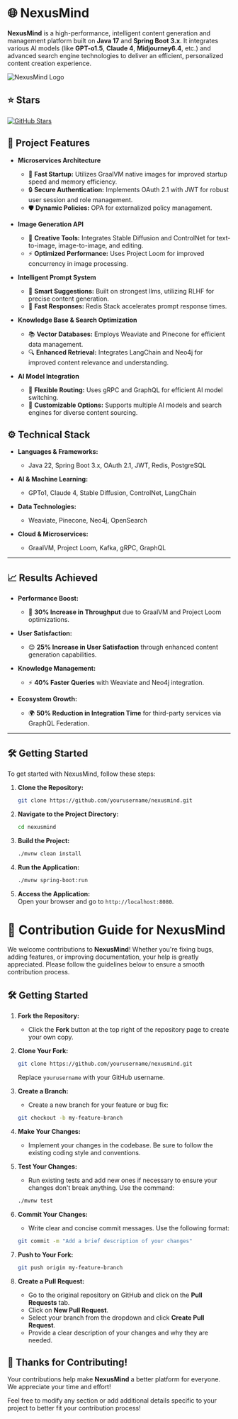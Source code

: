 
# 🌐 NexusMind

**NexusMind** is a high-performance, intelligent content generation and management platform built on **Java 17** and **Spring Boot 3.x**. It integrates various AI models (like **GPT-o1.5**, **Claude 4**, **Midjourney6.4**, etc.) and advanced search engine technologies to deliver an efficient, personalized content creation experience. 

![NexusMind Logo](https://cdn-fusion.imgcdn.store/i/2024/d109d27f3b642b39.png) <!-- Replace with actual logo URL -->

## ⭐ Stars
[![GitHub Stars](https://img.shields.io/github/stars/yunmaoQu/daily-notes?style=social)](https://github.com/yunmaoQu/daily-notes)


## 🚀 Project Features

- **Microservices Architecture**  
  - 🌟 **Fast Startup:** Utilizes GraalVM native images for improved startup speed and memory efficiency.  
  - 🔒 **Secure Authentication:** Implements OAuth 2.1 with JWT for robust user session and role management.  
  - 🛡️ **Dynamic Policies:** OPA for externalized policy management.

- **Image Generation API**  
  - 🎨 **Creative Tools:** Integrates Stable Diffusion and ControlNet for text-to-image, image-to-image, and editing.  
  - ⚡ **Optimized Performance:** Uses Project Loom for improved concurrency in image processing.

- **Intelligent Prompt System**  
  - 🤖 **Smart Suggestions:** Built on strongest llms, utilizing RLHF for precise content generation.  
  - 🚀 **Fast Responses:** Redis Stack accelerates prompt response times.

- **Knowledge Base & Search Optimization**  
  - 📚 **Vector Databases:** Employs Weaviate and Pinecone for efficient data management.  
  - 🔍 **Enhanced Retrieval:** Integrates LangChain and Neo4j for improved content relevance and understanding.

- **AI Model Integration**  
  - 🔄 **Flexible Routing:** Uses gRPC and GraphQL for efficient AI model switching.  
  - 🌈 **Customizable Options:** Supports multiple AI models and search engines for diverse content sourcing.


## ⚙️ Technical Stack

- **Languages & Frameworks:**  
  - Java 22, Spring Boot 3.x, OAuth 2.1, JWT, Redis, PostgreSQL

- **AI & Machine Learning:**  
  - GPTo1, Claude 4, Stable Diffusion, ControlNet, LangChain

- **Data Technologies:**  
  - Weaviate, Pinecone, Neo4j, OpenSearch

- **Cloud & Microservices:**  
  - GraalVM, Project Loom, Kafka,  gRPC, GraphQL

---

## 📈 Results Achieved

- **Performance Boost:**  
  - 🚀 **30% Increase in Throughput** due to GraalVM and Project Loom optimizations.

- **User Satisfaction:**  
  - 😊 **25% Increase in User Satisfaction** through enhanced content generation capabilities.

- **Knowledge Management:**  
  - ⚡ **40% Faster Queries** with Weaviate and Neo4j integration.

- **Ecosystem Growth:**  
  - 🌍 **50% Reduction in Integration Time** for third-party services via GraphQL Federation.

---

## 🛠️ Getting Started

To get started with NexusMind, follow these steps:

1. **Clone the Repository:**
   ```bash
   git clone https://github.com/yourusername/nexusmind.git
   ```

2. **Navigate to the Project Directory:**
   ```bash
   cd nexusmind
   ```

3. **Build the Project:**
   ```bash
   ./mvnw clean install
   ```

4. **Run the Application:**
   ```bash
   ./mvnw spring-boot:run
   ```

5. **Access the Application:**  
   Open your browser and go to `http://localhost:8080`.


# 🤝 Contribution Guide for NexusMind

We welcome contributions to **NexusMind**! Whether you're fixing bugs, adding features, or improving documentation, your help is greatly appreciated. Please follow the guidelines below to ensure a smooth contribution process.

## 🛠️ Getting Started

1. **Fork the Repository:**
   - Click the **Fork** button at the top right of the repository page to create your own copy.

2. **Clone Your Fork:**
   ```bash
   git clone https://github.com/yourusername/nexusmind.git
   ```
   Replace `yourusername` with your GitHub username.

3. **Create a Branch:**
   - Create a new branch for your feature or bug fix:
   ```bash
   git checkout -b my-feature-branch
   ```

4. **Make Your Changes:**
   - Implement your changes in the codebase. Be sure to follow the existing coding style and conventions.

5. **Test Your Changes:**
   - Run existing tests and add new ones if necessary to ensure your changes don't break anything. Use the command:
   ```bash
   ./mvnw test
   ```

6. **Commit Your Changes:**
   - Write clear and concise commit messages. Use the following format:
   ```bash
   git commit -m "Add a brief description of your changes"
   ```

7. **Push to Your Fork:**
   ```bash
   git push origin my-feature-branch
   ```

8. **Create a Pull Request:**
   - Go to the original repository on GitHub and click on the **Pull Requests** tab.
   - Click on **New Pull Request**.
   - Select your branch from the dropdown and click **Create Pull Request**.
   - Provide a clear description of your changes and why they are needed.



## 🙏 Thanks for Contributing!

Your contributions help make **NexusMind** a better platform for everyone. We appreciate your time and effort!


Feel free to modify any section or add additional details specific to your project to better fit your contribution process!
